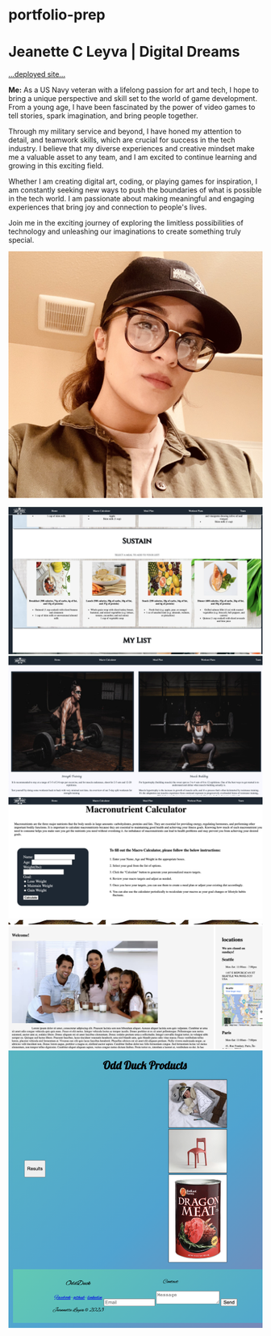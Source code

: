 # portfolio-prep

# Jeanette C Leyva | Digital Dreams
[...deployed site...](URL)

**Me:**
As a US Navy veteran with a lifelong passion for art and tech, I hope to bring a unique perspective and skill set to the world of game development. From a young age, I have been fascinated by the power of video games to tell stories, spark imagination, and bring people together.

Through my military service and beyond, I have honed my attention to detail, and teamwork skills, which are crucial for success in the tech industry. I believe that my diverse experiences and creative mindset make me a valuable asset to any team, and I am excited to continue learning and growing in this exciting field.

Whether I am creating digital art, coding, or playing games for inspiration, I am constantly seeking new ways to push the boundaries of what is possible in the tech world. I am passionate about making meaningful and engaging experiences that bring joy and connection to people's lives.

Join me in the exciting journey of exploring the limitless possibilities of technology and unleashing our imaginations to create something truly special.

![self-portrait](/images/self.jpeg)

![gitfitmeals](/images/gitfitmeals.png)
![gitfit-workouts](/images/gitfitworkouts.png)
![gitfitcalc](/images/maccalc.png)
![cookie](/images/cookie-stand.png)
![odd-duck](/images/odd-duck.png)
